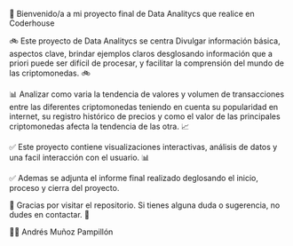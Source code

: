 👋 Bienvenido/a a mi proyecto final de Data Analitycs que realice en Coderhouse

🚲 Este proyecto de Data Analitycs se centra Divulgar información básica, aspectos clave, brindar ejemplos claros desglosando información que a priori puede ser difícil de procesar, y facilitar la comprensión del mundo de las 
criptomonedas. 🚲

📊 Analizar como varia la tendencia de valores y volumen de transacciones entre las diferentes criptomonedas teniendo en cuenta su popularidad en internet, su registro histórico de precios y como el valor de las principales criptomonedas afecta la tendencia de las otra. 📈

✅ Este proyecto contiene visualizaciones interactivas, análisis de datos y una facil interacción con el usuario. 📊

✅ Ademas se adjunta el informe final realizado deglosando el inicio, proceso y cierra del proyecto.

💬 Gracias por visitar el repositorio. Si tienes alguna duda o sugerencia, no dudes en contactar. 💬

👨‍💻 Andrés Muñoz Pampillón
